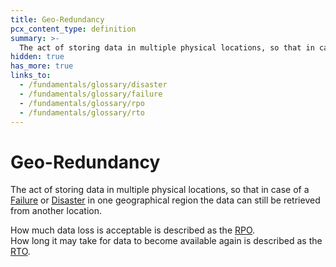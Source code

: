 ```yaml
---
title: Geo-Redundancy
pcx_content_type: definition
summary: >-
  The act of storing data in multiple physical locations, so that in case of a [Failure](/fundamentals/glossary/#failure) or [Disaster](/fundamentals/glossary/#disaster) in one geographical region the data can still be retrieved from another location.
hidden: true
has_more: true
links_to:
  - /fundamentals/glossary/disaster
  - /fundamentals/glossary/failure
  - /fundamentals/glossary/rpo
  - /fundamentals/glossary/rto
---
```


# Geo-Redundancy

The act of storing data in multiple physical locations, so that in case of a [Failure](/fundamentals/glossary/failure) or [Disaster](/fundamentals/glossary/disaster) in one geographical region the data can still be retrieved from another location.

How much data loss is acceptable is described as the [RPO](/fundamentals/glossary/rpo).  
How long it may take for data to become available again is described as the [RTO](/fundamentals/glossary/rto).
